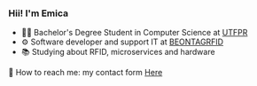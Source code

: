 ### Hii! I'm Emica

- 👩‍💻  Bachelor's Degree Student in Computer Science at [UTFPR](http://www.utfpr.edu.br/)
- ⚙ Software developer and support IT at [BEONTAGRFID](https://beontagrfid.com.br/)
- 📚  Studying about RFID, microservices and hardware

 📩 How to reach me: my contact form [Here](https://www.linkedin.com/in/emica-oliveira-da-costa-20615b145/)
 
 
